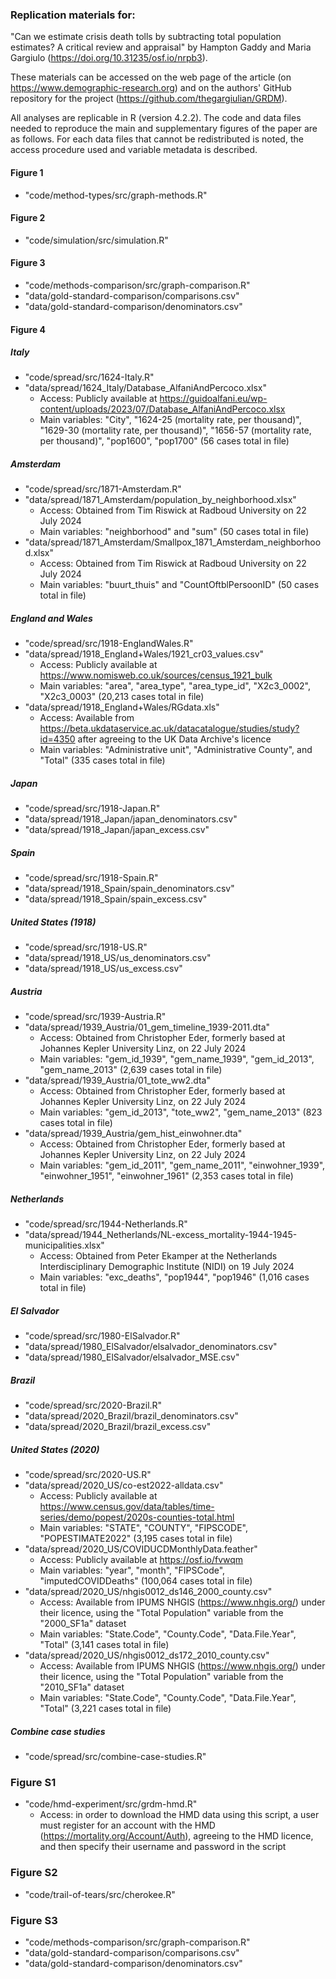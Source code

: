 ### Replication materials for:

"Can we estimate crisis death tolls by subtracting total population estimates? A critical review and appraisal" by Hampton Gaddy and Maria Gargiulo (https://doi.org/10.31235/osf.io/nrpb3).

These materials can be accessed on the web page of the article (on https://www.demographic-research.org) and on the authors' GitHub repository for the project (https://github.com/thegargiulian/GRDM).

All analyses are replicable in R (version 4.2.2). The code and data files needed to reproduce the main and supplementary figures of the paper are as follows. For each data files that cannot be redistributed is noted, the access procedure used and variable metadata is described.

#### Figure 1
- "code/method-types/src/graph-methods.R"

#### Figure 2
- "code/simulation/src/simulation.R"

#### Figure 3
- "code/methods-comparison/src/graph-comparison.R"
- "data/gold-standard-comparison/comparisons.csv"
- "data/gold-standard-comparison/denominators.csv"

#### Figure 4

##### Italy
- "code/spread/src/1624-Italy.R"
- "data/spread/1624_Italy/Database_AlfaniAndPercoco.xlsx"
  - Access: Publicly available at https://guidoalfani.eu/wp-content/uploads/2023/07/Database_AlfaniAndPercoco.xlsx
  - Main variables: "City", "1624-25 (mortality rate, per thousand)", "1629-30 (mortality rate, per thousand)", "1656-57 (mortality rate, per thousand)", "pop1600", "pop1700" (56 cases total in file)

##### Amsterdam
- "code/spread/src/1871-Amsterdam.R"
- "data/spread/1871_Amsterdam/population_by_neighborhood.xlsx"
  - Access: Obtained from Tim Riswick at Radboud University on 22 July 2024
  - Main variables: "neighborhood" and "sum" (50 cases total in file)
- "data/spread/1871_Amsterdam/Smallpox_1871_Amsterdam_neighborhood.xlsx"
  - Access: Obtained from Tim Riswick at Radboud University on 22 July 2024
  - Main variables: "buurt_thuis" and "CountOftblPersoonID" (50 cases total in file)

##### England and Wales
- "code/spread/src/1918-EnglandWales.R"
- "data/spread/1918_England+Wales/1921_cr03_values.csv"
  - Access: Publicly available at https://www.nomisweb.co.uk/sources/census_1921_bulk
  - Main variables: "area", "area_type", "area_type_id", "X2c3_0002", "X2c3_0003" (20,213 cases total in file)
- "data/spread/1918_England+Wales/RGdata.xls"
  - Access: Available from https://beta.ukdataservice.ac.uk/datacatalogue/studies/study?id=4350 after agreeing to the UK Data Archive's licence
  - Main variables: "Administrative unit", "Administrative County", and "Total" (335 cases total in file)

##### Japan
- "code/spread/src/1918-Japan.R"
- "data/spread/1918_Japan/japan_denominators.csv"
- "data/spread/1918_Japan/japan_excess.csv"

##### Spain
- "code/spread/src/1918-Spain.R"
- "data/spread/1918_Spain/spain_denominators.csv"
- "data/spread/1918_Spain/spain_excess.csv"

##### United States (1918)
- "code/spread/src/1918-US.R"
- "data/spread/1918_US/us_denominators.csv"
- "data/spread/1918_US/us_excess.csv"

##### Austria
- "code/spread/src/1939-Austria.R"
- "data/spread/1939_Austria/01_gem_timeline_1939-2011.dta"
  - Access: Obtained from Christopher Eder, formerly based at Johannes Kepler University Linz, on 22 July 2024
  - Main variables: "gem_id_1939", "gem_name_1939", "gem_id_2013", "gem_name_2013" (2,639 cases total in file)
- "data/spread/1939_Austria/01_tote_ww2.dta"
  - Access: Obtained from Christopher Eder, formerly based at Johannes Kepler University Linz, on 22 July 2024
  - Main variables: "gem_id_2013", "tote_ww2", "gem_name_2013" (823 cases total in file)
- "data/spread/1939_Austria/gem_hist_einwohner.dta"
  - Access: Obtained from Christopher Eder, formerly based at Johannes Kepler University Linz, on 22 July 2024
  - Main variables: "gem_id_2011", "gem_name_2011", "einwohner_1939", "einwohner_1951", "einwohner_1961" (2,353 cases total in file)

##### Netherlands
- "code/spread/src/1944-Netherlands.R"
- "data/spread/1944_Netherlands/NL-excess_mortality-1944-1945-municipalities.xlsx"
  - Access: Obtained from Peter Ekamper at the Netherlands Interdisciplinary Demographic Institute (NIDI) on 19 July 2024
  - Main variables: "exc_deaths", "pop1944", "pop1946" (1,016 cases total in file)

##### El Salvador
- "code/spread/src/1980-ElSalvador.R"
- "data/spread/1980_ElSalvador/elsalvador_denominators.csv"
- "data/spread/1980_ElSalvador/elsalvador_MSE.csv"

##### Brazil
- "code/spread/src/2020-Brazil.R"
- "data/spread/2020_Brazil/brazil_denominators.csv"
- "data/spread/2020_Brazil/brazil_excess.csv"

##### United States (2020)
- "code/spread/src/2020-US.R"
- "data/spread/2020_US/co-est2022-alldata.csv"
  - Access: Publicly available at https://www.census.gov/data/tables/time-series/demo/popest/2020s-counties-total.html
  - Main variables: "STATE", "COUNTY", "FIPSCODE", "POPESTIMATE2022" (3,195 cases total in file)
- "data/spread/2020_US/COVIDUCDMonthlyData.feather"
  - Access: Publicly available at https://osf.io/fvwqm
  - Main variables: "year", "month", "FIPSCode", "imputedCOVIDDeaths" (100,064 cases total in file)
- "data/spread/2020_US/nhgis0012_ds146_2000_county.csv"
  - Access: Available from IPUMS NHGIS (https://www.nhgis.org/) under their licence, using the "Total Population" variable from the "2000_SF1a" dataset
  - Main variables: "State.Code", "County.Code", "Data.File.Year", "Total" (3,141 cases total in file)
- "data/spread/2020_US/nhgis0012_ds172_2010_county.csv"
  - Access: Available from IPUMS NHGIS (https://www.nhgis.org/) under their licence, using the "Total Population" variable from the "2010_SF1a" dataset
  - Main variables: "State.Code", "County.Code", "Data.File.Year", "Total" (3,221 cases total in file)

##### Combine case studies
- "code/spread/src/combine-case-studies.R"

### Figure S1
- "code/hmd-experiment/src/grdm-hmd.R"
  - Access: in order to download the HMD data using this script, a user must register for an account with the HMD (https://mortality.org/Account/Auth), agreeing to the HMD licence, and then specify their username and password in the script

### Figure S2
- "code/trail-of-tears/src/cherokee.R"

### Figure S3
- "code/methods-comparison/src/graph-comparison.R"
- "data/gold-standard-comparison/comparisons.csv"
- "data/gold-standard-comparison/denominators.csv"